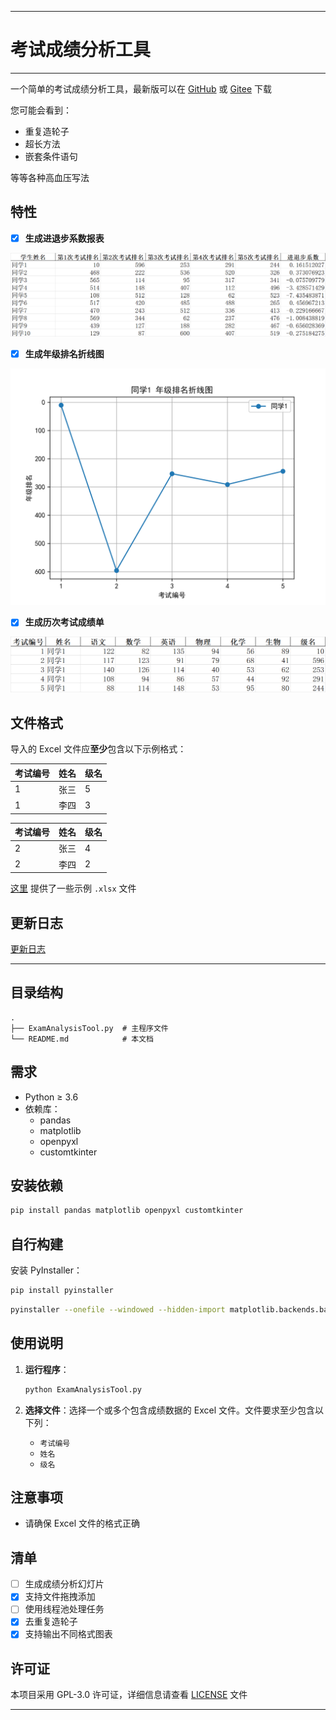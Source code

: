***

# 考试成绩分析工具

***

一个简单的考试成绩分析工具，最新版可以在 [GitHub](https://github.com/fengyec2/ExamAnalysisTool/releases/latest) 或 [Gitee](https://gitee.com/fengyec/ExamAnalysisTool/releases/latest) 下载

您可能会看到：

- 重复造轮子
- 超长方法
- 嵌套条件语句

等等各种高血压写法

## 特性

- [x] **生成进退步系数报表**

![进退步系数报表](assets/img/calculate_progress.png "进退步系数报表")

- [x] **生成年级排名折线图**

![年级排名折线图](assets/img/generate_ranking_chart.png "年级排名折线图")

- [x] **生成历次考试成绩单**

![历次考试成绩单](assets/img/generate_report.png "历次考试成绩单")

## 文件格式

导入的 Excel 文件应**至少**包含以下示例格式：

| 考试编号 | 姓名   | 级名   |
|----------|--------|----------|
| 1        | 张三  | 5        |
| 1        | 李四  | 3        |

| 考试编号 | 姓名   | 级名   |
|----------|--------|----------|
| 2        | 张三  | 4        |
| 2        | 李四  | 2        |

[这里](https://github.com/fengyec2/ExamAnalysisTool/tree/main/assets/example) 提供了一些示例 `.xlsx` 文件

## 更新日志

[更新日志](CHANGELOG.md)

***

## 目录结构

```
.
├── ExamAnalysisTool.py  # 主程序文件
└── README.md            # 本文档
```

## 需求

- Python ≥ 3.6
- 依赖库：
  - pandas
  - matplotlib
  - openpyxl
  - customtkinter

## 安装依赖

```bash
pip install pandas matplotlib openpyxl customtkinter
```

## 自行构建

安装 PyInstaller：

```bash
pip install pyinstaller
```

```bash
pyinstaller --onefile --windowed --hidden-import matplotlib.backends.backend_pdf ExamAnalysisTool.py
```

## 使用说明

1. **运行程序**：

   ```bash
   python ExamAnalysisTool.py
   ```

2. **选择文件**：选择一个或多个包含成绩数据的 Excel 文件。文件要求至少包含以下列：
   - `考试编号`
   - `姓名`
   - `级名`

## 注意事项

- 请确保 Excel 文件的格式正确

## 清单

- [ ] 生成成绩分析幻灯片
- [x] 支持文件拖拽添加
- [ ] 使用线程池处理任务
- [x] 去重复造轮子
- [x] 支持输出不同格式图表

## 许可证

本项目采用 GPL-3.0 许可证，详细信息请查看 [LICENSE](LICENSE) 文件

***
